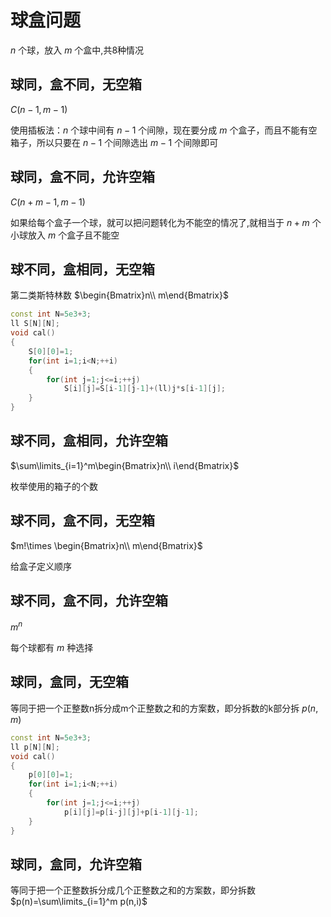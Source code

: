 # 球盒问题
$n$ 个球，放入 $m$ 个盒中,共8种情况
## 球同，盒不同，无空箱
$C(n-1,m-1)$

使用插板法：$n$ 个球中间有 $n-1$ 个间隙，现在要分成 $m$ 个盒子，而且不能有空箱子，所以只要在 $n-1$ 个间隙选出 $m-1$ 个间隙即可
## 球同，盒不同，允许空箱
$C(n+m-1,m-1)$

如果给每个盒子一个球，就可以把问题转化为不能空的情况了,就相当于 $n+m$ 个小球放入 $m$ 个盒子且不能空
## 球不同，盒相同，无空箱
第二类斯特林数 $\begin{Bmatrix}n\\ m\end{Bmatrix}$
```c++
const int N=5e3+3;
ll S[N][N];
void cal()
{
    S[0][0]=1;
    for(int i=1;i<N;++i)
    {
        for(int j=1;j<=i;++j)
            S[i][j]=S[i-1][j-1]+(ll)j*s[i-1][j];
    }
}
```
## 球不同，盒相同，允许空箱
$\sum\limits_{i=1}^m\begin{Bmatrix}n\\ i\end{Bmatrix}$

枚举使用的箱子的个数
## 球不同，盒不同，无空箱
$m!\times \begin{Bmatrix}n\\ m\end{Bmatrix}$

给盒子定义顺序
## 球不同，盒不同，允许空箱
$m^n$

每个球都有 $m$ 种选择
## 球同，盒同，无空箱
等同于把一个正整数n拆分成m个正整数之和的方案数，即分拆数的k部分拆 $p(n,m)$
```cpp
const int N=5e3+3;
ll p[N][N];
void cal()
{
    p[0][0]=1;
    for(int i=1;i<N;++i)
    {
        for(int j=1;j<=i;++j)
            p[i][j]=p[i-j][j]+p[i-1][j-1];
    }
}
```
## 球同，盒同，允许空箱
等同于把一个正整数拆分成几个正整数之和的方案数，即分拆数 $p(n)=\sum\limits_{i=1}^m p(n,i)$
